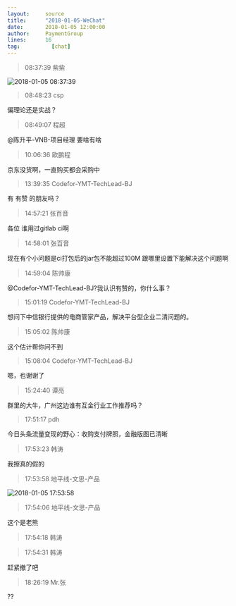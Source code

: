 ```yaml
---
layout:     source 
title:      "2018-01-05-WeChat"
date:       2018-01-05 12:00:00
author:     PaymentGroup
lines:      16 
tag:		  [chat]
---
```

> 08:37:39  紫紫  
   
![2018-01-05 08:37:39](http://static.cocolian.org/img/20180105_083739.png) 
   
> 08:48:23  csp  
   
偏理论还是实战？  
   
> 08:49:07  程超  
   
@陈升平-VNB-项目经理 要啥有啥  
   
> 10:06:36  欧鹏程  
   
京东没货啊，一直购买都会采购中  
   
> 13:39:35  Codefor-YMT-TechLead-BJ  
   
有 有赞 的朋友吗？  
   
> 14:57:21  张百音  
   
各位 谁用过gitlab ci啊   
   
> 14:58:01  张百音  
   
现在有个小问题是ci打包后的jar包不能超过100M 跟哪里设置下能解决这个问题啊  
   
> 14:59:04  陈帅康  
   
@Codefor-YMT-TechLead-BJ?我认识有赞的，你什么事？  
   
> 15:01:19  Codefor-YMT-TechLead-BJ  
   
想问下中信银行提供的电商管家产品，解决平台型企业二清问题的。  
   
> 15:05:02  陈帅康  
   
这个估计帮你问不到  
   
> 15:08:04  Codefor-YMT-TechLead-BJ  
   
嗯，也谢谢了  
   
> 15:24:40  谭亮  
   
群里的大牛，广州这边谁有互金行业工作推荐吗？  
   
> 17:51:17  pdh  
   
今日头条流量变现的野心：收购支付牌照，金融版图已清晰  
   
> 17:53:23  韩涛  
   
我擦真的假的  
   
> 17:53:58  地平线-文思-产品  
   
![2018-01-05 17:53:58](http://static.cocolian.org/img/20180105_175358.png) 
   
> 17:54:06  地平线-文思-产品  
   
这个是老熊  
   
> 17:54:18  韩涛  
   
  
   
> 17:54:31  韩涛  
   
赶紧撤了吧  
   
> 18:26:19  Mr.张  
   
??  
   
